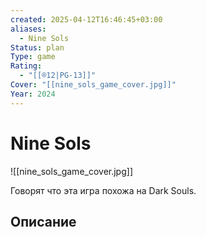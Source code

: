 ```yaml
---
created: 2025-04-12T16:46:45+03:00
aliases:
  - Nine Sols
Status: plan
Type: game
Rating:
  - "[[®️12|PG-13]]"
Cover: "[[nine_sols_game_cover.jpg]]"
Year: 2024
---
```


# Nine Sols


![[nine_sols_game_cover.jpg]]

Говорят что эта игра похожа на Dark Souls.

## Описание


